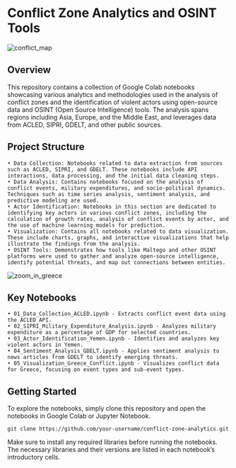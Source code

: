 # Conflict Zone Analytics and OSINT Tools

![conflict_map](https://github.com/user-attachments/assets/ad2c1446-66de-4eb1-91c2-b9fae018de9e)


## Overview

This repository contains a collection of Google Colab notebooks showcasing various analytics and methodologies used in the analysis of conflict zones and the identification of violent actors using open-source data and OSINT (Open Source Intelligence) tools. The analysis spans regions including Asia, Europe, and the Middle East, and leverages data from ACLED, SIPRI, GDELT, and other public sources.

## Project Structure
	• Data Collection: Notebooks related to data extraction from sources such as ACLED, SIPRI, and GDELT. These notebooks include API interactions, data processing, and the initial data cleaning steps.
	• Data Analysis: Contains notebooks focused on the analysis of conflict events, military expenditures, and socio-political dynamics. Techniques such as time series analysis, sentiment analysis, and predictive modeling are used.
	• Actor Identification: Notebooks in this section are dedicated to identifying key actors in various conflict zones, including the calculation of growth rates, analysis of conflict events by actor, and the use of machine learning models for prediction.
	• Visualization: Contains all notebooks related to data visualization. These include charts, graphs, and interactive visualizations that help illustrate the findings from the analysis.
	• OSINT Tools: Demonstrates how tools like Maltego and other OSINT platforms were used to gather and analyze open-source intelligence, identify potential threats, and map out connections between entities.

![zoom_in_greece](https://github.com/user-attachments/assets/d347e56e-c40a-417e-ad99-4fd56db68a9a)


## Key Notebooks
	• 01_Data_Collection_ACLED.ipynb - Extracts conflict event data using the ACLED API.
	• 02_SIPRI_Military_Expenditure_Analysis.ipynb - Analyzes military expenditure as a percentage of GDP for selected countries.
	• 03_Actor_Identification_Yemen.ipynb - Identifies and analyzes key violent actors in Yemen.
	• 04_Sentiment_Analysis_GDELT.ipynb - Applies sentiment analysis to news articles from GDELT to identify emerging threats.
	• 05_Visualization_Greece_Conflict.ipynb - Visualizes conflict data for Greece, focusing on event types and sub-event types.

## Getting Started

To explore the notebooks, simply clone this repository and open the notebooks in Google Colab or Jupyter Notebook.

```
git clone https://github.com/your-username/conflict-zone-analytics.git
```

Make sure to install any required libraries before running the notebooks. The necessary libraries and their versions are listed in each notebook’s introductory cells.
